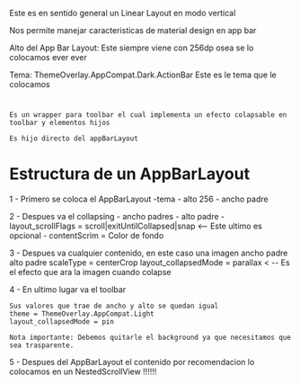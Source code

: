 Este es en sentido general un Linear Layout en modo vertical

Nos permite manejar caracteristicas de material design en app bar 


Alto del App Bar Layout: Este siempre viene con 256dp osea se lo colocamos ever ever

Tema: ThemeOverlay.AppCompat.Dark.ActionBar Este es le tema que le colocamos


# <CollapsingToolbarLayout> 

	Es un wrapper para toolbar el cual implementa un efecto colapsable en toolbar y elementos hijos

	Es hijo directo del appBarLayout

# Estructura de un AppBarLayout

1 - Primero se coloca el AppBarLayout
	-tema
	- alto 256
	- ancho padre

2 - Despues va el collapsing
	- ancho padres
	- alto padre
	- layout_scrollFlags = scroll|exitUntilCollapsed|snap <-- Este ultimo es opcional
	- contentScrim = Color de fondo 

3 - Despues va cualquier contenido, en este caso una imagen
	ancho padre
	alto padre
	scaleType = centerCrop
	layout_collapsedMode = parallax   < -- Es el efecto que ara la imagen cuando colapse

4 - En ultimo lugar va el toolbar

	Sus valores que trae de ancho y alto se quedan igual
	theme = ThemeOverlay.AppCompat.Light
	layout_collapsedMode = pin

	Nota importante: Debemos quitarle el background ya que necesitamos que sea trasparente.

5 - Despues del AppBarLayout el contenido por recomendacion lo colocamos en un NestedScrollView !!!!!!